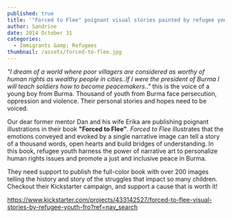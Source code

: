 ```yaml
---
published: true
title: '"Forced to Flee" poignant visual stories painted by refugee youth from Burma.'
author: Sandrine
date: 2014 October 31
categories:
  - Immigrants &amp; Refugees
thumbnail: /assets/forced-to-flee.jpg
---
```

*"I dream of a world where poor villagers are considered as worthy of human rights as wealthy people in cities..If I were the president of Burma I will teach soldiers how to become peacemakers.."* this is the voice of a young boy from Burma. Thousand of youth from Burma face persecution, oppression and violence. Their personal stories and hopes need to be voiced.

Our dear former mentor Dan and his wife Erika are publishing poignant illustrations in their book **"Forced to Flee"**. *Forced to Flee* illustrates that the emotions conveyed and evoked by a single narrative image can tell a story of a thousand words, open hearts and build bridges of understanding. In this book, refugee youth harness the power of narrative art to personalize human rights issues and promote a just and inclusive peace in Burma.

They need support to publish the full-color book with over 200 images telling the history and story of the struggles that impact so many children. Checkout their Kickstarter campaign, and support a cause that is worth it!

https://www.kickstarter.com/projects/433142527/forced-to-flee-visual-stories-by-refugee-youth-fro?ref=nav_search